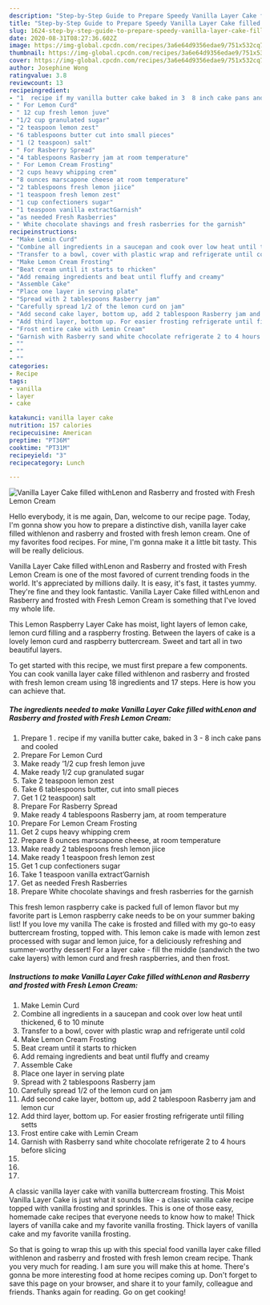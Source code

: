 ```yaml
---
description: "Step-by-Step Guide to Prepare Speedy Vanilla Layer Cake filled withLenon and Rasberry and frosted with Fresh Lemon Cream"
title: "Step-by-Step Guide to Prepare Speedy Vanilla Layer Cake filled withLenon and Rasberry and frosted with Fresh Lemon Cream"
slug: 1624-step-by-step-guide-to-prepare-speedy-vanilla-layer-cake-filled-withlenon-and-rasberry-and-frosted-with-fresh-lemon-cream
date: 2020-08-31T08:27:36.602Z
image: https://img-global.cpcdn.com/recipes/3a6e64d9356edae9/751x532cq70/vanilla-layer-cake-filled-withlenon-and-rasberry-and-frosted-with-fresh-lemon-cream-recipe-main-photo.jpg
thumbnail: https://img-global.cpcdn.com/recipes/3a6e64d9356edae9/751x532cq70/vanilla-layer-cake-filled-withlenon-and-rasberry-and-frosted-with-fresh-lemon-cream-recipe-main-photo.jpg
cover: https://img-global.cpcdn.com/recipes/3a6e64d9356edae9/751x532cq70/vanilla-layer-cake-filled-withlenon-and-rasberry-and-frosted-with-fresh-lemon-cream-recipe-main-photo.jpg
author: Josephine Wong
ratingvalue: 3.8
reviewcount: 13
recipeingredient:
- "1  recipe if my vanilla butter cake baked in 3  8 inch cake pans and cooled"
- " For Lemon Curd"
- " 12 cup fresh lemon juve"
- "1/2 cup granulated sugar"
- "2 teaspoon lemon zest"
- "6 tablespoons butter cut into small pieces"
- "1 (2 teaspoon) salt"
- " For Rasberry Spread"
- "4 tablespoons Rasberry jam at room temperature"
- " For Lemon Cream Frosting"
- "2 cups heavy whipping crem"
- "8 ounces marscapone cheese at room temperature"
- "2 tablespoons fresh lemon jiice"
- "1 teaspoon fresh lemon zest"
- "1 cup confectioners sugar"
- "1 teaspoon vanilla extractGarnish"
- "as needed Fresh Rasberries"
- " White chocolate shavings and fresh rasberries for the garnish"
recipeinstructions:
- "Make Lemin Curd"
- "Combine all ingredients in a saucepan and cook over low heat until thickened, 6 to 10 minute"
- "Transfer to a bowl, cover with plastic wrap and refrigerate until cold"
- "Make Lemon Cream Frosting"
- "Beat cream until it starts to rhicken"
- "Add remaing ingredients and beat until fluffy and creamy"
- "Assemble Cake"
- "Place one layer in serving plate"
- "Spread with 2 tablespoons Rasberry jam"
- "Carefully spread 1/2 of the lemon curd on jam"
- "Add second cake layer, bottom up, add 2 tablespoon Rasberry jam and lemon cur"
- "Add third layer, bottom up. For easier frosting refrigerate until filling setts"
- "Frost entire cake with Lemin Cream"
- "Garnish with Rasberry sand white chocolate refrigerate 2 to 4 hours before slicing"
- ""
- ""
- ""
categories:
- Recipe
tags:
- vanilla
- layer
- cake

katakunci: vanilla layer cake 
nutrition: 157 calories
recipecuisine: American
preptime: "PT36M"
cooktime: "PT31M"
recipeyield: "3"
recipecategory: Lunch

---
```



![Vanilla Layer Cake filled withLenon and Rasberry and frosted with Fresh Lemon Cream](https://img-global.cpcdn.com/recipes/3a6e64d9356edae9/751x532cq70/vanilla-layer-cake-filled-withlenon-and-rasberry-and-frosted-with-fresh-lemon-cream-recipe-main-photo.jpg)

Hello everybody, it is me again, Dan, welcome to our recipe page. Today, I'm gonna show you how to prepare a distinctive dish, vanilla layer cake filled withlenon and rasberry and frosted with fresh lemon cream. One of my favorites food recipes. For mine, I'm gonna make it a little bit tasty. This will be really delicious.

Vanilla Layer Cake filled withLenon and Rasberry and frosted with Fresh Lemon Cream is one of the most favored of current trending foods in the world. It's appreciated by millions daily. It is easy, it's fast, it tastes yummy. They're fine and they look fantastic. Vanilla Layer Cake filled withLenon and Rasberry and frosted with Fresh Lemon Cream is something that I've loved my whole life.

This Lemon Raspberry Layer Cake has moist, light layers of lemon cake, lemon curd filling and a raspberry frosting. Between the layers of cake is a lovely lemon curd and raspberry buttercream. Sweet and tart all in two beautiful layers.


To get started with this recipe, we must first prepare a few components. You can cook vanilla layer cake filled withlenon and rasberry and frosted with fresh lemon cream using 18 ingredients and 17 steps. Here is how you can achieve that.

<!--inarticleads1-->

##### The ingredients needed to make Vanilla Layer Cake filled withLenon and Rasberry and frosted with Fresh Lemon Cream:

1. Prepare 1 . recipe if my vanilla butter cake, baked in 3 - 8 inch cake pans and cooled
1. Prepare  For Lemon Curd
1. Make ready  ’1/2 cup fresh lemon juve
1. Make ready 1/2 cup granulated sugar
1. Take 2 teaspoon lemon zest
1. Take 6 tablespoons butter, cut into small pieces
1. Get 1 (2 teaspoon) salt
1. Prepare  For Rasberry Spread
1. Make ready 4 tablespoons Rasberry jam, at room temperature
1. Prepare  For Lemon Cream Frosting
1. Get 2 cups heavy whipping crem
1. Prepare 8 ounces marscapone cheese, at room temperature
1. Make ready 2 tablespoons fresh lemon jiice
1. Make ready 1 teaspoon fresh lemon zest
1. Get 1 cup confectioners sugar
1. Take 1 teaspoon vanilla extract’Garnish
1. Get as needed Fresh Rasberries
1. Prepare  White chocolate shavings and fresh rasberries for the garnish


This fresh lemon raspberry cake is packed full of lemon flavor but my favorite part is Lemon raspberry cake needs to be on your summer baking list! If you love my vanilla The cake is frosted and filled with my go-to easy buttercream frosting, topped with. This lemon cake is made with lemon zest processed with sugar and lemon juice, for a deliciously refreshing and summer-worthy dessert! For a layer cake - fill the middle (sandwich the two cake layers) with lemon curd and fresh raspberries, and then frost. 

<!--inarticleads2-->

##### Instructions to make Vanilla Layer Cake filled withLenon and Rasberry and frosted with Fresh Lemon Cream:

1. Make Lemin Curd
1. Combine all ingredients in a saucepan and cook over low heat until thickened, 6 to 10 minute
1. Transfer to a bowl, cover with plastic wrap and refrigerate until cold
1. Make Lemon Cream Frosting
1. Beat cream until it starts to rhicken
1. Add remaing ingredients and beat until fluffy and creamy
1. Assemble Cake
1. Place one layer in serving plate
1. Spread with 2 tablespoons Rasberry jam
1. Carefully spread 1/2 of the lemon curd on jam
1. Add second cake layer, bottom up, add 2 tablespoon Rasberry jam and lemon cur
1. Add third layer, bottom up. For easier frosting refrigerate until filling setts
1. Frost entire cake with Lemin Cream
1. Garnish with Rasberry sand white chocolate refrigerate 2 to 4 hours before slicing
1. 
1. 
1. 


A classic vanilla layer cake with vanilla buttercream frosting. This Moist Vanilla Layer Cake is just what it sounds like - a classic vanilla cake recipe topped with vanilla frosting and sprinkles. This is one of those easy, homemade cake recipes that everyone needs to know how to make! Thick layers of vanilla cake and my favorite vanilla frosting. Thick layers of vanilla cake and my favorite vanilla frosting. 

So that is going to wrap this up with this special food vanilla layer cake filled withlenon and rasberry and frosted with fresh lemon cream recipe. Thank you very much for reading. I am sure you will make this at home. There's gonna be more interesting food at home recipes coming up. Don't forget to save this page on your browser, and share it to your family, colleague and friends. Thanks again for reading. Go on get cooking!

